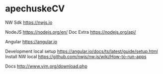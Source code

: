 # apechuskeCV

NW Sdk
https://nwjs.io

NodeJS
https://nodejs.org/en/
Doc Extra
https://nodejs.org/api/

Angular 
https://angular.io

Development local setup
https://angular.io/docs/ts/latest/guide/setup.html
Install NW local
https://github.com/nwjs/nw.js/wiki/How-to-run-apps

Docs 
http://www.vim.org/download.php
